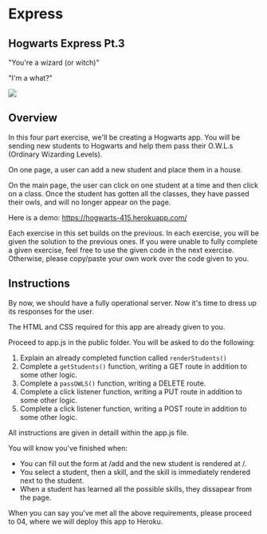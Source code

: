 # Express

## Hogwarts Express Pt.3

"You're a wizard (or witch)"

"I'm a what?"

<img src="demo.png">


## Overview

In this four part exercise, we'll be creating a Hogwarts app. You will be sending new students to Hogwarts and help them pass their O.W.L.s (Ordinary Wizarding Levels).

On one page, a user can add a new student and place them in a house.

On the main page, the user can click on one student at a time and then click on a class. Once the student has gotten all the classes, they have passed their owls, and will no longer appear on the page.

Here is a demo: https://hogwarts-415.herokuapp.com/ 

Each exercise in this set builds on the previous. In each exercise, you will be given the solution to the previous ones. If you were unable to fully complete a given exercise, feel free to use the given code in the next exercise. Otherwise, please copy/paste your own work over the code given to you.

## Instructions

By now, we should have a fully operational server. Now it's time to dress up its responses for the user. 

The HTML and CSS required for this app are already given to you. 

Proceed to app.js in the public folder. You will be asked to do the following:
1. Explain an already completed function called `renderStudents()`
2. Complete a `getStudents()` function, writing a GET route in addition to some other logic.
3. Complete a `passOWLS()` function, writing a DELETE route.
4. Complete a click listener function, writing a PUT route in addition to some other logic.
5. Complete a click listener function, writing a POST route in addition to some other logic.

All instructions are given in detaill within the app.js file. 

You will know you've finished when:
- You can fill out the form at /add and the new student is rendered at /. 
- You select a student, then a skill, and the skill is immediately rendered next to the student.
- When a student has learned all the possible skills, they dissapear from the page.

When you can say you've met all the above requirements, please proceed to 04, where we will deploy this app to Heroku. 
